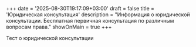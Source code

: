 +++
date = '2025-08-30T19:17:09+03:00'
draft = false
title = 'Юридическая консультация'
description = "Информация о юридической консультации. Бесплатная первичная консультация по различным вопросам права."
showOnMain = true
+++

Тест о юридической консультации